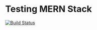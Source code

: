 # Testing MERN Stack

[![Build Status](https://jenkins.nocturnal.quest/buildStatus/icon?job=mern-test-jenkins-docker)](https://jenkins.nocturnal.quest/job/mern-test-jenkins-docker/)
